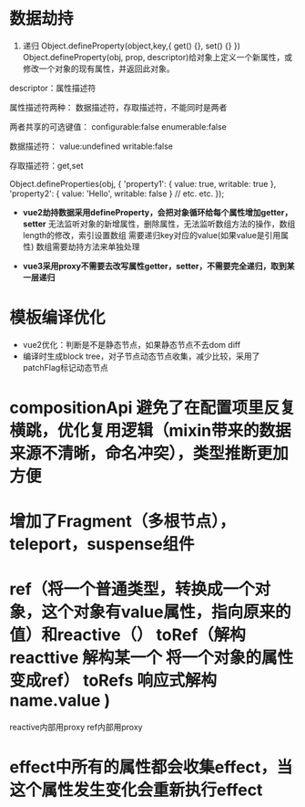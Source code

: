 # 数据劫持
1. 递归 
Object.defineProperty(object,key,{
    get() {},
    set() {}
})
Object.defineProperty(obj, prop, descriptor)给对象上定义一个新属性，或修改一个对象的现有属性，并返回此对象。

descriptor：属性描述符

属性描述符两种： 数据描述符，存取描述符，不能同时是两者

两者共享的可选键值： configurable:false   enumerable:false   

数据描述符： value:undefined  writable:false  

存取描述符：get,set

Object.defineProperties(obj, {
  'property1': {
    value: true,
    writable: true
  },
  'property2': {
    value: 'Hello',
    writable: false
  }
  // etc. etc.
});

- **vue2劫持数据采用defineProperty，会把对象循环给每个属性增加getter，setter**
无法监听对象的新增属性，删除属性，无法监听数组方法的操作，数组length的修改，索引设置数组
需要递归key对应的value(如果value是引用属性)
数组需要劫持方法来单独处理


- **vue3采用proxy不需要去改写属性getter，setter，不需要完全递归，取到某一层递归**

# 模板编译优化
- vue2优化：判断是不是静态节点，如果静态节点不去dom diff
- 编译时生成block tree，对子节点动态节点收集，减少比较，采用了patchFlag标记动态节点
# compositionApi 避免了在配置项里反复横跳，优化复用逻辑（mixin带来的数据来源不清晰，命名冲突），类型推断更加方便
# 增加了Fragment（多根节点），teleport，suspense组件

# ref（将一个普通类型，转换成一个对象，这个对象有value属性，指向原来的值）和reactive（） toRef（解构reacttive 解构某一个 将一个对象的属性变成ref） toRefs 响应式解构 name.value )

reactive内部用proxy ref内部用proxy

# effect中所有的属性都会收集effect，当这个属性发生变化会重新执行effect
